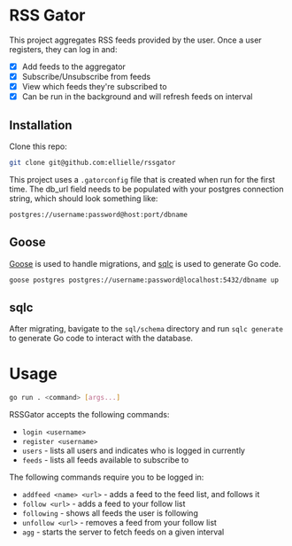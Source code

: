 # RSS Gator

This project aggregates RSS feeds provided by the user. Once a user registers, they can log in and:

- [x] Add feeds to the aggregator
- [x] Subscribe/Unsubscribe from feeds
- [x] View which feeds they're subscribed to
- [x] Can be run in the background and will refresh feeds on interval

## Installation

Clone this repo:

```bash
git clone git@github.com:ellielle/rssgator
```

This project uses a `.gatorconfig` file that is created when run for the first time.
The db_url field needs to be populated with your postgres connection string, which should look something like:

```bash
postgres://username:password@host:port/dbname
```

## Goose

[Goose](https://github.com/pressly/goose) is used to handle migrations, and [sqlc](https://docs.sqlc.dev/en/latest/index.html) is used to generate Go code.

```bash
goose postgres postgres://username:password@localhost:5432/dbname up
```

## sqlc

After migrating, bavigate to the `sql/schema` directory and run `sqlc generate` to generate Go code to interact with the database.

# Usage

```bash
go run . <command> [args...]
```

RSSGator accepts the following commands:

- `login <username>`
- `register <username>`
- `users` - lists all users and indicates who is logged in currently
- `feeds` - lists all feeds available to subscribe to

The following commands require you to be logged in:

- `addfeed <name> <url>` - adds a feed to the feed list, and follows it
- `follow <url>` - adds a feed to your follow list
- `following` - shows all feeds the user is following
- `unfollow <url>` - removes a feed from your follow list
- `agg` - starts the server to fetch feeds on a given interval
